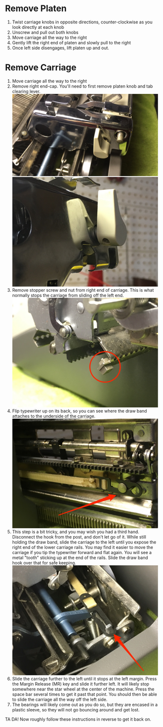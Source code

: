 <!-- TITLE: SM8 + 9 -->
<!-- SUBTITLE: Maintenance tips for Olympia SM8/SM9 -->

# Remove Platen
1. Twist carriage knobs in opposite directions, counter-clockwise as you look directly at each knob
2. Unscrew and pull out both knobs
3. Move carriage all the way to the right
4. Gently lift the right end of platen and slowly pull to the right
5. Once left side disengages, lift platen up and out.

# Remove Carriage
1. Move carriage all the way to the right
2. Remove right end-cap. You'll need to first remove platen knob and tab clearing lever.![Carriage 1](/uploads/sm-89/carriage-1.jpg "Carriage 1")![Carriage 2](/uploads/sm-89/carriage-2.jpg "Carriage 2")
3. Remove stopper screw and nut from right end of carriage. This is what normally stops the carriage from sliding off the left end.![Carriage 3](/uploads/sm-89/carriage-3.jpg "Carriage 3")
4. Flip typewriter up on its back, so you can see where the draw band attaches to the underside of the carriage.![Carriage 4](/uploads/sm-89/carriage-4.jpg "Carriage 4")
5. This step is a bit tricky, and you may wish you had a third hand. Disconnect the hook from the post, and don't let go of it. While still holding the draw band, slide the carriage to the left until you expose the right end of the lower carriage rails. You may find it easier to move the carriage if you tip the typewriter forward and flat again. You will see a metal "tooth" sticking up at the end of the rails. Slide the draw band hook over that for safe keeping.![Carriage 5](/uploads/sm-89/carriage-5.jpg "Carriage 5")
6. Slide the carriage further to the left until it stops at the left margin. Press the Margin Release (MR) key and slide it further left. It will likely stop somewhere near the star wheel at the center of the machine. Press the space bar several times to get it past that point. You should then be able to slide the carriage all the way off the left side.
7. The bearings will likely come out as you do so, but they are encased in a plastic sleeve, so they will not go bouncing around and get lost.

TA DA! Now roughly follow these instructions in reverse to get it back on.
